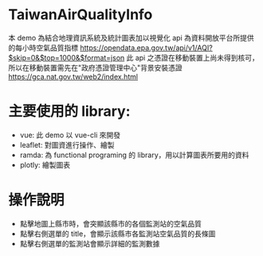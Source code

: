 # TaiwanAirQualityInfo
本 demo 為結合地理資訊系統及統計圖表加以視覺化
api 為資料開放平台所提供的每小時空氣品質指標
https://opendata.epa.gov.tw/api/v1/AQI?$skip=0&$top=1000&$format=json
此 api 之憑證在移動裝置上尚未得到核可，所以在移動裝置需先在"政府憑證管理中心"背景安裝憑證
https://gca.nat.gov.tw/web2/index.html

# 主要使用的 library:
- vue: 此 demo 以 vue-cli 來開發
- leaflet: 對圖資進行操作、繪製
- ramda: 為 functional programing 的 library，用以計算圖表所要用的資料
- plotly: 繪製圖表

# 操作說明
- 點擊地圖上縣市時，會突顯該縣市的各個監測站的空氣品質
- 點擊右側選單的 title，會顯示該縣市各監測站空氣品質的長條圖
- 點擊右側選單的監測站會顯示詳細的監測數據
